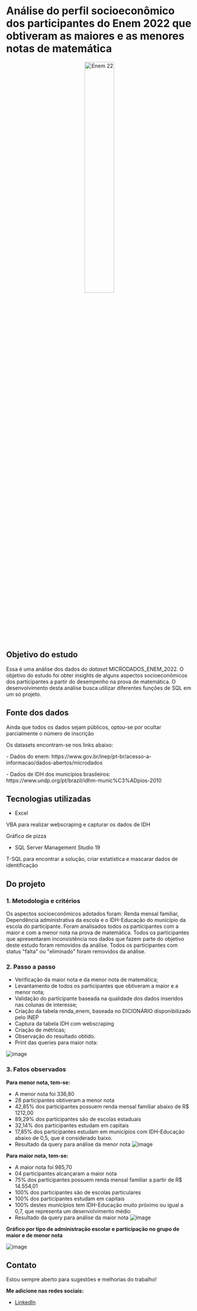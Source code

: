 # Análise do perfil socioeconômico dos participantes do Enem 2022 que obtiveram as maiores e as menores notas de matemática
<p align="center">
  <img alt="Enem 22" width="40%" src="https://github.com/2lt-william/notas-enem22/assets/153399456/b190529e-7831-4fc2-90fa-4b4e6b5092cf">
</p>

## Objetivo do estudo
Essa é uma análise dos dados do *dataset* MICRODADOS_ENEM_2022. O objetivo do estudo foi obter insights de alguns aspectos socioeconômicos dos participantes a partir do desempenho na prova de matemática.
O desenvolvimento desta análise busca utilizar diferentes funções de SQL em um só projeto.

## Fonte dos dados
<p align="left">Ainda que todos os dados sejam públicos, optou-se por ocultar parcialmente o número de inscrição</p>
Os datasets encontram-se nos links abaixo:
<p align="left">- Dados do enem: https://www.gov.br/inep/pt-br/acesso-a-informacao/dados-abertos/microdados</p> 
<p align="left">- Dados de IDH dos municípios brasileiros: https://www.undp.org/pt/brazil/idhm-munic%C3%ADpios-2010</p> 

## Tecnologias utilizadas
- Excel
<p align="left">VBA para realizar webscraping e capturar os dados de IDH</p>
<p align="left">Gráfico de pizza</p>

- SQL Server Management Studio 19
<p align="left">T-SQL para encontrar a solução, criar estatística e mascarar dados de identificação</p>

## Do projeto

### 1. Metodologia e critérios
Os aspectos socioeconômicos adotados foram: Renda mensal familiar, Dependência administrativa da escola e o IDH-Educação do município da escola do participante.
Foram analisados todos os participantes com a maior e com a menor nota na prova de matemática.
Todos os participantes que apresentaram inconsistência nos dados que fazem parte do objetivo deste estudo foram removidos da análise.
Todos os participantes com status "falta" ou "eliminado" foram removidos da análise.


### 2. Passo a passo

- Verificação da maior nota e da menor nota de matemática;
- Levantamento de todos os participantes que obtiveram a maior e a menor nota;
- Validação do participante baseada na qualidade dos dados inseridos nas colunas de interesse;
- Criação da tabela renda_enem, baseada no DICIONÁRIO disponibilizado pelo INEP
- Captura da tabela IDH com webscraping
- Criação de métricas;
- Observação do resultado obtido.
- Print das queries para maior nota:
  
![image](https://github.com/2lt-william/notas-enem22/assets/153399456/02ed4e78-87db-414e-9aa5-e8fec579253a)


### 3. Fatos observados
**Para menor nota, tem-se:**
- A menor nota foi 336,80
- 28 participantes obtiveram a menor nota
- 42,85% dos participantes possuem renda mensal familiar abaixo de R$ 1212,00
- 89,29% dos participantes são de escolas estaduais
- 32,14% dos participantes estudam em capitais
- 17,85% dos participantes estudam em municípios com IDH-Educação abaixo de 0,5, que é considerado baixo.
- Resultado da query para análise da menor nota
![image](https://github.com/2lt-william/notas-enem22/assets/153399456/ce8646f3-4ec0-4790-ada3-c2e457f2cb2b)

**Para maior nota, tem-se:**
- A maior nota foi 985,70
- 04 participantes alcançaram a maior nota
- 75% dos participantes possuem renda mensal familiar a partir de R$ 14.554,01
- 100% dos participantes são de escolas particulares
- 100% dos participantes estudam em capitais
- 100% destes municípios tem IDH-Educação muito próximo ou igual a 0,7, que representa um desenvolvimento médio
- Resultado da query para análise da maior nota
![image](https://github.com/2lt-william/notas-enem22/assets/153399456/739d3f8a-a9b6-475d-b568-33a1dcba4dfd)

**Gráfico por tipo de administração escolar e participação no grupo de maior e de menor nota**


![image](https://github.com/2lt-william/notas-enem22/assets/153399456/a323b598-da60-45a2-99d1-a2d1e6867a3b)


## Contato
Estou sempre aberto para sugestões e melhorias do trabalho! 

**Me adicione nas redes sociais:**
* [LinkedIn](https://www.linkedin.com/in/william-oliveira1990/)
